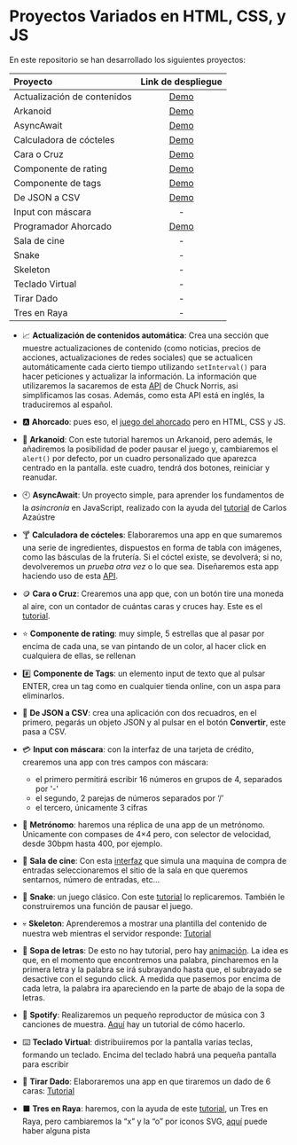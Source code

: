 
# Proyectos Variados en HTML, CSS, y JS

En este repositorio se han desarrollado los siguientes proyectos:

|   Proyecto                  |                   Link de despliegue                  |
| :---------------------------|:-----------------------------------------------------:|
| Actualización de contenidos | [Demo](https://actualizacion-automatica.netlify.app/) |
| Arkanoid                    | [Demo](https://arkanoidja.netlify.app/)               |
| AsyncAwait                  | [Demo](https://asincronia-en-js.netlify.app/)         |
| Calculadora de cócteles     | [Demo](https://calculadora-de-cocteles.netlify.app/)  |
| Cara o Cruz                 | [Demo](https://cara-o-cruz.netlify.app/)              |
| Componente de rating        | [Demo](https://comp-rating.netlify.app/)              |
| Componente de tags          | [Demo](https://componente-de-tags.netlify.app/)       |
| De JSON a CSV               | [Demo](https://json-a-csv.netlify.app)                |
| Input con máscara           | -                                                     |
| Programador Ahorcado        | [Demo](https://programador-ahorcado.netlify.app/)     |
| Sala de cine                | -                                                     |
| Snake                       | -                                                     |
| Skeleton                    | -                                                     |
| Teclado Virtual             | -                                                     |
| Tirar Dado                  | -                                                     |
| Tres en Raya                | -                                                     |

- 📈 **Actualización de contenidos automática**: Crea una sección que muestre actualizaciones de contenido (como  noticias, precios de acciones, actualizaciones de redes sociales) que se actualicen automáticamente cada cierto tiempo utilizando `setInterval()` para hacer peticiones y actualizar la información. La información que utilizaremos la sacaremos de esta [API](https://api.chucknorris.io/) de Chuck Norris, asi simplificamos las cosas. Además, como esta API está en inglés, la traduciremos al español.

- 🅰️ **Ahorcado**: pues eso,  el [juego del ahorcado](https://github.com/bradtraversy/vanillawebprojects/tree/master/hangman) pero en HTML, CSS y JS.

- 👾 **Arkanoid**: Con este tutorial haremos un Arkanoid, pero además, le añadiremos la posibilidad de poder pausar el juego y, cambiaremos el `alert()` por defecto, por un cuadro personalizado que aparezca centrado en la pantalla. este cuadro, tendrá dos botones, reiniciar y reanudar.

- 🕙 **AsyncAwait**: Un proyecto simple, para aprender los fundamentos de la *asincronía* en JavaScript, realizado con la ayuda del
[tutorial](https://youtu.be/6O8ax3JYboc?si=wDu_-0WcuOyYRkCJ) de Carlos Azaústre

- 🍸 **Calculadora de cócteles**: Elaboraremos una app en que sumaremos una serie de ingredientes, dispuestos en forma de tabla con imágenes, como las básculas de la frutería. Si el cóctel existe, se devolverá; si no, devolveremos un *prueba otra vez* o lo que sea. Diseñaremos esta app haciendo uso de esta [API](https://www.thecocktaildb.com/api.php).

- 🪙 **Cara o Cruz**: Crearemos una app que, con un botón tire una moneda al aire, con un contador de cuántas caras y cruces hay. Este es el [tutorial](https://youtu.be/-o-H1Ecqo_M?si=FcNrSJs_Dw1jjJBn).

- ⭐ **Componente de rating**: muy simple, 5 estrellas que al pasar por encima de cada una, se van pintando de un color, al hacer click en cualquiera de ellas, se rellenan

- #️⃣ **Componente de Tags**: un elemento input de texto que al pulsar ENTER, crea un tag como en cualquier tienda online, con un aspa para eliminarlos.

- 🔄 **De JSON a CSV**: crea una aplicación con dos recuadros, en el primero, pegarás un objeto JSON y al pulsar en el botón **Convertir**, este pasa a CSV.

- 💳 **Input con máscara**: con la interfaz de una tarjeta de crédito, crearemos una app con tres campos con máscara:
  - el primero permitirá escribir 16 números en grupos de 4, separados por '-'
  - el segundo, 2 parejas de números separados por ‘/’
  - el tercero, únicamente 3 cifras

- 🥁 **Metrónomo**: haremos una réplica de una app de un metrónomo. Únicamente con compases de 4×4 pero, con selector de velocidad, desde 30bpm hasta 400, por ejemplo.

- 🎥 **Sala de cine**: Con esta [interfaz](https://github.com/bradtraversy/vanillawebprojects/tree/master/movie-seat-booking) que simula una maquina de compra de entradas seleccionaremos el sitio de la sala en que queremos sentarnos, número de entradas, etc…

- 🐍 **Snake**: un juego clásico. Con este [tutorial](https://youtu.be/wM7eMJ26kc8?si=xjF-f1hMDhmP9y2l) lo replicaremos. También le construiremos una función de pausar el juego.

- 💀 **Skeleton**: Aprenderemos a mostrar una plantilla del contenido de nuestra web mientras el servidor responde: [Tutorial](https://www.youtube.com/watch?v=0VEZPkglmy4)

- 🔡 **Sopa de letras**: De esto no hay tutorial, pero hay [animación](https://twitter.com/trunarla/status/1726653310088945979?t=ceDh5vFXyQXVadc5syJqbg&s=19). La idea es que, en el momento que encontremos una palabra, pincharemos en la primera letra y la palabra se irá subrayando hasta que, el subrayado se desactive con el segundo click. A medida que pasemos por encima de cada letra, la palabra ira apareciendo en la parte de abajo de la sopa de letras.

- 🎵 **Spotify**: Realizaremos un pequeño reproductor de música con 3 canciones de muestra. [Aquí](https://youtu.be/KndQpfPkOOY?si=I6lp5b3mqLj4szyG) hay un tutorial de cómo hacerlo.

- ⌨️ **Teclado Virtual**: distribuiiremos por la pantalla varias teclas, formando un teclado. Encima del teclado habrá una pequeña pantalla para escribir

- 🎲 **Tirar Dado**: Elaboraremos una app en que tiraremos un dado de 6 caras: [Tutorial](https://youtu.be/HuEBqPpQkMw?si=s6ip9IdcxXHGTDjY)

- ⬛ **Tres en Raya**: haremos, con la ayuda de este [tutorial](https://youtu.be/MgtGHfdpigU?si=W6AAbt5Whq1DJEvi), un Tres en Raya, pero cambiaremos la “x” y la “o” por iconos SVG, [aquí](https://youtu.be/8Zp6jUgjzns?si=2LoJP_C155wpsd7u) puede haber alguna pista



